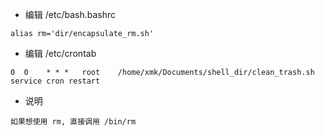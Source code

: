- 编辑 /etc/bash.bashrc
```
alias rm='dir/encapsulate_rm.sh'
```

- 编辑 /etc/crontab
```
0  0    * * *   root    /home/xmk/Documents/shell_dir/clean_trash.sh
service cron restart
```

- 说明
```
如果想使用 rm, 直接调用 /bin/rm
```

